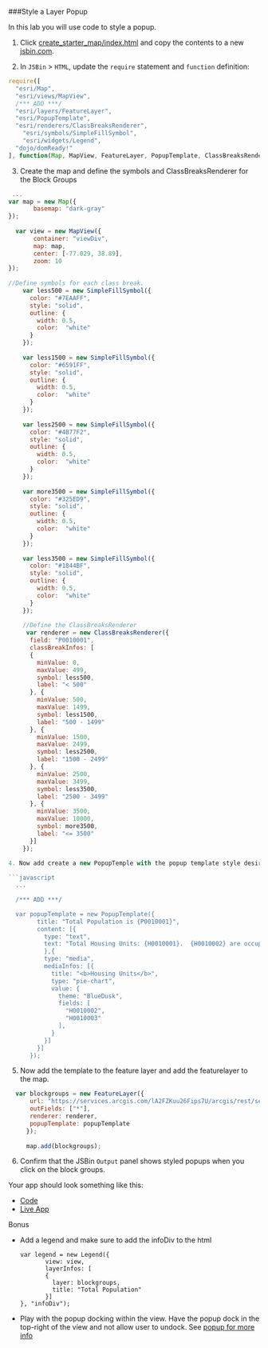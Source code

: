 ###Style a Layer Popup

In this lab you will use code to style a popup.

1. Click [create_starter_map/index.html](../create_starter_map/index.html) and copy the contents to a new [jsbin.com](http://jsbin.com).

2. In `JSBin` > `HTML`, update the `require` statement and `function` definition:

  ```javascript
  require([
    "esri/Map",
    "esri/views/MapView",
    /*** ADD ***/
    "esri/layers/FeatureLayer",
    "esri/PopupTemplate",
    "esri/renderers/ClassBreaksRenderer",
	  "esri/symbols/SimpleFillSymbol",
	  "esri/widgets/Legend",
    "dojo/domReady!"
  ], function(Map, MapView, FeatureLayer, PopupTemplate, ClassBreaksRenderer, SimpleFillSymbol, Legend) {
  ```
3. Create the map and define the symbols and ClassBreaksRenderer for the Block Groups
  ```javascript
   ...
  var map = new Map({
         basemap: "dark-gray"
  });
	  
	var view = new MapView({
         container: "viewDiv",
         map: map,
         center: [-77.029, 38.89],
         zoom: 10
  });
       
//Define symbols for each class break.
	  var less500 = new SimpleFillSymbol({
	    color: "#7EAAFF",
		style: "solid",
		outline: {
		  width: 0.5,
		  color:  "white"
		}
	  });
	  
	  var less1500 = new SimpleFillSymbol({
	    color: "#6591FF",
		style: "solid",
		outline: {
		  width: 0.5,
		  color:  "white"
		}
	  });
	  
	  var less2500 = new SimpleFillSymbol({
	    color: "#4B77F2",
		style: "solid",
		outline: {
		  width: 0.5,
		  color:  "white"
		}
	  });
	  
	  var more3500 = new SimpleFillSymbol({
	    color: "#325ED9",
		style: "solid",
		outline: {
		  width: 0.5,
		  color:  "white"
		}
	  });
	  
	  var less3500 = new SimpleFillSymbol({
	    color: "#1844BF",
		style: "solid",
		outline: {
		  width: 0.5,
		  color:  "white"
		}
	  });
	  
	  //Define the ClassBreaksRenderer
	   var renderer = new ClassBreaksRenderer({
        field: "P0010001",
        classBreakInfos: [
        {
          minValue: 0,
          maxValue: 499,
          symbol: less500,
          label: "< 500"
        }, {
          minValue: 500,
          maxValue: 1499,
          symbol: less1500,
          label: "500 - 1499"
        }, {
          minValue: 1500,
          maxValue: 2499,
          symbol: less2500,
          label: "1500 - 2499"
        }, {
          minValue: 2500,
          maxValue: 3499,
          symbol: less3500,
          label: "2500 - 3499"
        }, {
		  minValue: 3500,
          maxValue: 10000,
          symbol: more3500,
          label: "<= 3500"
        }]
      });
      
4. Now add create a new PopupTemple with the popup template style desired:

  ```javascript
    ...

    /*** ADD ***/

    var popupTemplate = new PopupTemplate({
		  title: "Total Population is {P0010001}",
		  content: [{ 
            type: "text",		  
			text: "Total Housing Units: {H0010001}.  {H0010002} are occupied and {H0010003} are vacant."
		  	},{
        	type: "media",
            mediaInfos: [{
              title: "<b>Housing Units</b>",
              type: "pie-chart",
              value: {
                theme: "BlueDusk",
                fields: [
                  "H0010002",
				  "H0010003"
                ],
              }
            }]
          }]
		});
  ```
5. Now add the template to the feature layer and add the featurelayer to the map.

  ```javascript
    var blockgroups = new FeatureLayer({
        url: "https://services.arcgis.com/lA2FZKuu26Fips7U/arcgis/rest/services/BlockGroupsDC/FeatureServer/0",
        outFields: ["*"],
		renderer: renderer,
        popupTemplate: popupTemplate
	   });
	  
	   map.add(blockgroups);
  ```

6. Confirm that the JSBin `Output` panel shows styled popups when you click on the block groups.

Your app should look something like this:
* [Code](index.html)
* [Live App](http://jofraley.github.io/Hacking_JavaScript/labs/jsapi/style_simple_popup/index.html)

Bonus
* Add a legend and make sure to add the infoDiv to the html
  ```
  var legend = new Legend({
         view: view,
         layerInfos: [
         {
           layer: blockgroups,
           title: "Total Population"
         }]
  }, "infoDiv");
* Play with the popup docking within the view.  Have the popup dock in the top-right of the view and not allow user to undock.  See [popup for more info](https://developers.arcgis.com/javascript/latest/api-reference/esri-widgets-Popup.html#dockOptions)
